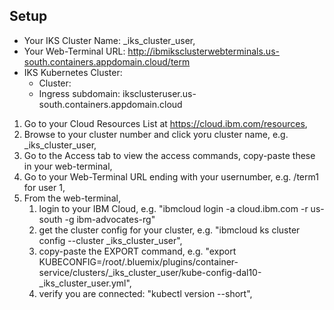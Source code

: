 ## Setup

* Your IKS Cluster Name: <account>_iks_cluster_user<usernumber>,
* Your Web-Terminal URL: http://ibmiksclusterwebterminals.us-south.containers.appdomain.cloud/term<usernumber>
* IKS Kubernetes Cluster: 
  * Cluster:
  * Ingress subdomain: <account>iksclusteruser<usernumber>.us-south.containers.appdomain.cloud

1. Go to your Cloud Resources List at https://cloud.ibm.com/resources,
2. Browse to your cluster number and click yoru cluster name, e.g. <account>_iks_cluster_user<usernumber>,
3. Go to the Access tab to view the access commands, copy-paste these in your web-terminal,
4. Go to your Web-Terminal URL ending with your usernumber, e.g. /term1 for user 1,
5. From the web-terminal, 
   1. login to your IBM Cloud, e.g. "ibmcloud login -a cloud.ibm.com -r us-south -g ibm-advocates-rg"
   2. get the cluster config for your cluster, e.g. "ibmcloud ks cluster config --cluster <account>_iks_cluster_user<usernumber>",
   3. copy-paste the EXPORT command, e.g. "export KUBECONFIG=/root/.bluemix/plugins/container-service/clusters/<account>_iks_cluster_user<usernumber>/kube-config-dal10-<account>_iks_cluster_user<usernumber>.yml",
   4. verify you are connected: "kubectl version --short",
   
